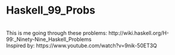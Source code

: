 # Haskell_99_Probs
<br>
This is me going through these problems: http://wiki.haskell.org/H-99:_Ninety-Nine_Haskell_Problems
<br>
Inspired by: https://www.youtube.com/watch?v=9nik-50ET3Q
